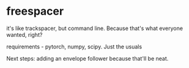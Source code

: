 # freespacer
it's like trackspacer, but command line. Because that's what everyone wanted, right?

requirements - pytorch, numpy, scipy. Just the usuals

Next steps: adding an envelope follower because that'll be neat.
